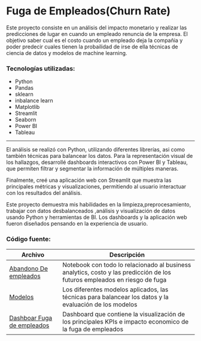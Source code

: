 # Fuga de Empleados(Churn Rate)  

Este proyecto consiste en un análisis del impacto monetario y realizar las predicciones de lugar en cuando un empleado renuncia de la empresa. El objetivo saber cual es el costo cuando un empleado deja la compañia y poder predecir cuales tienen la probailidad de irse de ella técnicas de ciencia de datos y modelos de machine learning.  
### Tecnologías utilizadas:
- Python
- Pandas
- sklearn
- inbalance learn
- Matplotlib
- Streamlit
- Seaborn
- Power BI
- Tableau
________________________________________
El análisis se realizó con Python, utilizando diferentes librerías, asi como también técnicas para balancear los datos.
Para la representación visual de los hallazgos, desarrollé dashboards interactivos con Power BI y Tableau, que permiten filtrar y segmentar la información de múltiples maneras.    

Finalmente, creé una aplicación web con Streamlit que muestra las principales métricas y visualizaciones, permitiendo al usuario interactuar con los resultados del análisis.    

Este proyecto demuestra mis habilidades en la limpieza,preprocesamiento, trabajar con datos desbalanceados ,análisis y visualización de datos usando Python y herramientas de BI. Los dashboards y la aplicación web fueron diseñados pensando en la experiencia de usuario. 

### Código fuente: 
| Archivo | Descripción  |
|----------|-------------|
| [Abandono De empleados](https://nbviewer.org/github/luishernand/fuga_empleados/blob/main/Abandono%20de%20empleados.ipynb)  |Notebook con todo lo relacionado al business analytics, costo y las predicción de los futuros empleados en riesgo de fuga |     
| [Modelos](https://nbviewer.org/github/luishernand/fuga_empleados/blob/main/Modelos.ipynb)   | Los diferentes modelos aplicados, las técnicas para balancear los datos y la evaluación de los modelos   |  
| [Dashboar Fuga de empleados](https://github.com/luishernand/fuga_empleados/blob/main/dashboard%20fuga%20de%20empleados.pbix)   | Dashboard que contiene la visualización de los principales KPIs e impacto economico de la fuga de empleados |

